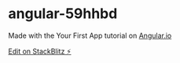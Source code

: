 # angular-59hhbd

Made with the Your First App tutorial on [Angular.io](angular.io)

[Edit on StackBlitz ⚡️](https://stackblitz.com/edit/angular-59hhbd)
